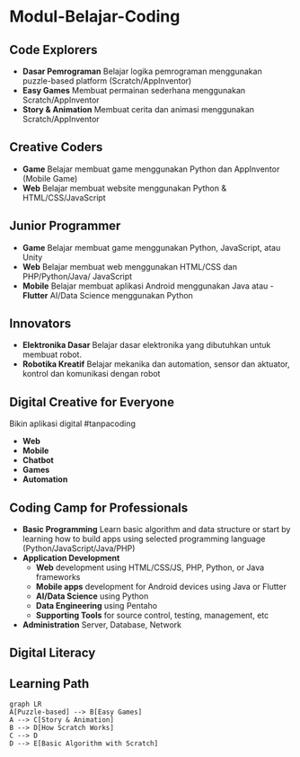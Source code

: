 # Modul-Belajar-Coding

## Code Explorers
- **Dasar Pemrograman**
Belajar logika pemrograman menggunakan puzzle-based platform (Scratch/AppInventor)
- **Easy Games**
Membuat permainan sederhana menggunakan Scratch/AppInventor
- **Story & Animation**
Membuat cerita dan animasi menggunakan Scratch/AppInventor

## Creative Coders
- **Game**
Belajar membuat game menggunakan Python dan AppInventor (Mobile Game)
- **Web**
Belajar membuat website menggunakan Python & HTML/CSS/JavaScript

## Junior Programmer
- **Game**
Belajar membuat game menggunakan Python, JavaScript, atau Unity
- **Web**
Belajar membuat web menggunakan  HTML/CSS dan PHP/Python/Java/ JavaScript
- **Mobile** 
Belajar membuat aplikasi Android menggunakan Java atau - **Flutter**
AI/Data Science menggunakan Python

## Innovators
- **Elektronika Dasar**
Belajar dasar elektronika yang dibutuhkan untuk membuat robot.
- **Robotika Kreatif**
Belajar mekanika dan automation, sensor dan aktuator, kontrol dan komunikasi dengan robot

## Digital Creative for Everyone
Bikin aplikasi digital #tanpacoding
 - **Web**
- **Mobile**
- **Chatbot**
- **Games**
- **Automation**

## Coding Camp for Professionals
- **Basic Programming**
Learn basic algorithm and data structure or start by learning how to build apps using selected programming language 
(Python/JavaScript/Java/PHP) 
- **Application Development**
	- **Web** development using HTML/CSS/JS, PHP, Python, or Java frameworks
	- **Mobile apps** development for Android devices using Java or Flutter
	- **AI/Data Science** using Python
	- **Data Engineering** using Pentaho
	- **Supporting Tools** for source control, testing, management, etc
- **Administration**
Server, Database, Network

## Digital Literacy

## Learning Path
```mermaid
graph LR
A[Puzzle-based] --> B[Easy Games]
A --> C[Story & Animation]
B --> D[How Scratch Works]
C --> D
D --> E[Basic Algorithm with Scratch]
```
